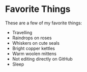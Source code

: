 # Favorite Things

These are a few of my favorite things:

- Travelling
- Raindrops on roses
- Whiskers on cute seals
- Bright copper kettles
- Warm woolen mittens
- Not editing directly on GitHub
- Sleep
